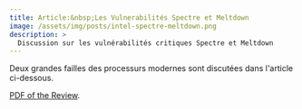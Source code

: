 ```yaml
---
title: Article:&nbsp;Les Vulnerabilités Spectre et Meltdown
image: /assets/img/posts/intel-spectre-meltdown.png
description: >
  Discussion sur les vulnérabilités critiques Spectre et Meltdown
---
```


Deux grandes failles des processurs modernes sont discutées dans l'article ci-dessous.

<html>
<head>
  <meta charset="UTF-8">
  <title>PDF.js Example</title>
  <script src="/assets/js/pdfjs/build/pdf.js"></script>
  <script src="/assets/js/pdfjs/build/security/simple.js"></script>
</head>
<body>
  <a target="_blank" href="/assets/js/pdfjs/web/viewer.html?file=/assets/js/pdfjs/build/security/Vulnerabilite_Spectre_et_Meltdown.pdf">
    <canvas id="pdf"></canvas>
  </a>
</body>
</html>

[PDF of the Review](/assets/js/pdfjs/web/viewer.html?file=/assets/js/pdfjs/build/security/Vulnerabilite_Spectre_et_Meltdown.pdf). 